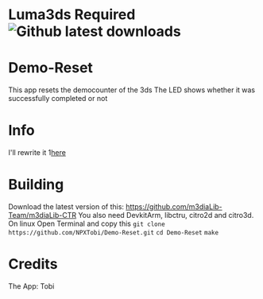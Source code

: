 # Luma3ds Required ![Github latest downloads](https://img.shields.io/github/downloads/NPXTobi/Demo-Reset/total.svg?style=for-the-badge)
# Demo-Reset
This app resets the democounter of the 3ds
The LED shows whether it was successfully completed or not

# Info
I'll rewrite it 1[here](https://github.com/NPI-D7/Demo-Reset/)

# Building
Download the latest version of this: https://github.com/m3diaLib-Team/m3diaLib-CTR
You also need DevkitArm, libctru, citro2d and citro3d.
On linux Open Terminal and copy this
`git clone https://github.com/NPXTobi/Demo-Reset.git`
`cd Demo-Reset`
`make`
# Credits
The App: Tobi
